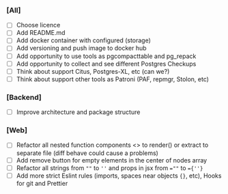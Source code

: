 ### [All]
- [ ] Choose licence
- [ ] Add README.md
- [ ] Add docker container with configured (storage)
- [ ] Add versioning and push image to docker hub
- [ ] Add opportunity to use tools as pgcompacttable and pg_repack
- [ ] Add opportunity to collect and see different Postgres Checkups
- [ ] Think about support Citus, Postgres-XL, etc (can we?)
- [ ] Think about support other tools as Patroni (PAF, repmgr, Stolon, etc)

### [Backend]
- [ ] Improve architecture and package structure

### [Web]
- [ ] Refactor all nested function components <> to render() or extract to separate file (diff behave could cause a problems)
- [ ] Add remove button for empty elements in the center of nodes array
- [ ] Refactor all strings from `""` to `''` and props in jsx from `=""` to `={''}`
- [ ] Add more strict Eslint rules (imports, spaces near objects `{}`, etc), Hooks for git and Prettier
